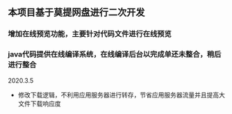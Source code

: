 ## 本项目基于莫提网盘进行二次开发
### 增加在线预览功能，主要针对代码文件进行在线预览
### java代码提供在线编译系统，在线编译后台以完成单还未整合，稍后进行整合



2020.3.5
- 修改下载逻辑，不利用应用服务器进行转存，节省应用服务器流量并且提高大文件下载响应度
